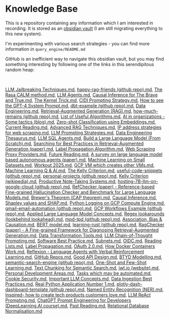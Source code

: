 # Knowledge Base

This is a repository containing any information which I am interested in recording. It is stored as an [obsidian vault](https://obsidian.md/) (I am still migrating everything to this new system). 

I'm experimenting with various search strategies - you can find more information in `query_engine/README.md`

GitHub is an inefficient way to navigate this obsidian vault, but you may find something interesting by following one of the links in this serendipitous random heap:

<br>

[LLM Jailbreaking Techniques.md](./obsidian-vault/4%20-%20Maps%20of%20Content/LLM%20Jailbreaking%20Techniques.md), [happy-rag-friends (github repo).md](./obsidian-vault/2%20-%20Full%20Notes/happy-rag-friends%20(github%20repo).md), [The Rasa CALM method.md](./obsidian-vault/2%20-%20Full%20Notes/The%20Rasa%20CALM%20method.md), [LLM Agents.md](./obsidian-vault/2%20-%20Full%20Notes/LLM%20Agents.md), [Causal Inference for The Brave and True.md](./obsidian-vault/3%20-%20Source%20Material/Causal%20Inference%20for%20The%20Brave%20and%20True.md), [The Kernel Trick.md](./obsidian-vault/2%20-%20Full%20Notes/The%20Kernel%20Trick.md), [CIDI Prompting Strategy.md](./obsidian-vault/2%20-%20Full%20Notes/CIDI%20Prompting%20Strategy.md), [How to see the GPT-4 System Prompt.md](./obsidian-vault/2%20-%20Full%20Notes/How%20to%20see%20the%20GPT-4%20System%20Prompt.md), [dbt-example (github repo).md](./obsidian-vault/2%20-%20Full%20Notes/dbt-example%20(github%20repo).md), [Data Engineering.md](./obsidian-vault/4%20-%20Maps%20of%20Content/Data%20Engineering.md), [Retrieval-Augmented Generation (RAG).md](./obsidian-vault/2%20-%20Full%20Notes/Retrieval-Augmented%20Generation%20(RAG).md), [how-much-remains (github repo).md](./obsidian-vault/2%20-%20Full%20Notes/how-much-remains%20(github%20repo).md), [List of Useful Algorithms.md](./obsidian-vault/4%20-%20Maps%20of%20Content/List%20of%20Useful%20Algorithms.md), [AI in organizations - Some tactics (blog).md](./obsidian-vault/3%20-%20Source%20Material/AI%20in%20organizations%20-%20Some%20tactics%20(blog).md), [Zero-shot Classification using Embeddings.md](./obsidian-vault/2%20-%20Full%20Notes/Zero-shot%20Classification%20using%20Embeddings.md), [Current Reading.md](./obsidian-vault/4%20-%20Maps%20of%20Content/Current%20Reading.md), [Advanced RAG Techniques.md](./obsidian-vault/4%20-%20Maps%20of%20Content/Advanced%20RAG%20Techniques.md), [IP address strategies for web scraping.md](./obsidian-vault/2%20-%20Full%20Notes/IP%20address%20strategies%20for%20web%20scraping.md), [LLM Prompting Strategies.md](./obsidian-vault/3%20-%20Source%20Material/LLM%20Prompting%20Strategies.md), [Data Engineering Thesaurus.md](./obsidian-vault/4%20-%20Maps%20of%20Content/Data%20Engineering%20Thesaurus.md), [LLM SQL Agents.md](./obsidian-vault/2%20-%20Full%20Notes/LLM%20SQL%20Agents.md), [Build a Large Language Model (From Scratch).md](./obsidian-vault/3%20-%20Source%20Material/Build%20a%20Large%20Language%20Model%20(From%20Scratch).md), [Searching for Best Practices in Retrieval-Augmented Generation (paper).md](./obsidian-vault/3%20-%20Source%20Material/Searching%20for%20Best%20Practices%20in%20Retrieval-Augmented%20Generation%20(paper).md), [Label Propagation Algorithm.md](./obsidian-vault/2%20-%20Full%20Notes/Label%20Propagation%20Algorithm.md), [Web Scraping Proxy Providers.md](./obsidian-vault/2%20-%20Full%20Notes/Web%20Scraping%20Proxy%20Providers.md), [Future Reading.md](./obsidian-vault/2%20-%20Full%20Notes/Future%20Reading.md), [A survey on large language model based autonomous agents (paper).md](./obsidian-vault/3%20-%20Source%20Material/A%20survey%20on%20large%20language%20model%20based%20autonomous%20agents%20(paper).md), [Machine Learning on Small Datasets.md](./obsidian-vault/4%20-%20Maps%20of%20Content/Machine%20Learning%20on%20Small%20Datasets.md), [Workout 2025.md](./obsidian-vault/2%20-%20Full%20Notes/Workout%202025.md), [GCP VM which creates other VMs.md](./obsidian-vault/2%20-%20Full%20Notes/GCP%20VM%20which%20creates%20other%20VMs.md), [Machine Learning Q & AI.md](./obsidian-vault/3%20-%20Source%20Material/Machine%20Learning%20Q%20&%20AI.md), [The Kelly Criterion.md](./obsidian-vault/2%20-%20Full%20Notes/The%20Kelly%20Criterion.md), [useful-code-snippets (github repo).md](./obsidian-vault/2%20-%20Full%20Notes/useful-code-snippets%20(github%20repo).md), [personal-projects (github repo).md](./obsidian-vault/2%20-%20Full%20Notes/personal-projects%20(github%20repo).md), [Kelly Criterion (wikipedia).md](./obsidian-vault/3%20-%20Source%20Material/Kelly%20Criterion%20(wikipedia).md), [Productive Note-Taking Systems.md](./obsidian-vault/2%20-%20Full%20Notes/Productive%20Note-Taking%20Systems.md), [hosting-7B-llm-on-google-cloud (github repo).md](./obsidian-vault/2%20-%20Full%20Notes/hosting-7B-llm-on-google-cloud%20(github%20repo).md), [RefChecker (paper) - Reference-based Fine-grained Hallucination Checker and Benchmark for Large Language Models.md](./obsidian-vault/2%20-%20Full%20Notes/RefChecker%20(paper)%20-%20Reference-based%20Fine-grained%20Hallucination%20Checker%20and%20Benchmark%20for%20Large%20Language%20Models.md), [Brewer's Theorem (CAP theorem).md](./obsidian-vault/2%20-%20Full%20Notes/Brewer's%20Theorem%20(CAP%20theorem).md), [Causal Inference.md](./obsidian-vault/4%20-%20Maps%20of%20Content/Causal%20Inference.md), [Shapley values and SHAP.md](./obsidian-vault/2%20-%20Full%20Notes/Shapley%20values%20and%20SHAP.md), [Python Logging on GCP Compute Engine.md](./obsidian-vault/2%20-%20Full%20Notes/Python%20Logging%20on%20GCP%20Compute%20Engine.md), [gmail-email-automation (github repo).md](./obsidian-vault/2%20-%20Full%20Notes/gmail-email-automation%20(github%20repo).md), [GCP Workflows Example (github repo).md](./obsidian-vault/2%20-%20Full%20Notes/GCP%20Workflows%20Example%20(github%20repo).md), [Applied Large Language Model Concepts.md](./obsidian-vault/4%20-%20Maps%20of%20Content/Applied%20Large%20Language%20Model%20Concepts.md), [Regex lookarounds (lookbehind lookahead).md](./obsidian-vault/2%20-%20Full%20Notes/Regex%20lookarounds%20(lookbehind%20lookahead).md), [mpd-tpd (github repo).md](./obsidian-vault/2%20-%20Full%20Notes/mpd-tpd%20(github%20repo).md), [Association, Bias & Causation.md](./obsidian-vault/2%20-%20Full%20Notes/Association,%20Bias%20&%20Causation.md), [BERT model.md](./obsidian-vault/2%20-%20Full%20Notes/BERT%20model.md), [learning-rust (github repo).md](./obsidian-vault/2%20-%20Full%20Notes/learning-rust%20(github%20repo).md), [RagChecker (paper) - A Fine-grained Framework for Diagnosing Retrieval-Augmented Generation.md](./obsidian-vault/2%20-%20Full%20Notes/RagChecker%20(paper)%20-%20A%20Fine-grained%20Framework%20for%20Diagnosing%20Retrieval-Augmented%20Generation.md), [Data Transformation Tools.md](./obsidian-vault/2%20-%20Full%20Notes/Data%20Transformation%20Tools.md), [LLM Chain-of-Thought Prompting.md](./obsidian-vault/2%20-%20Full%20Notes/LLM%20Chain-of-Thought%20Prompting.md), [Software Best Practice.md](./obsidian-vault/4%20-%20Maps%20of%20Content/Software%20Best%20Practice.md), [Subnets.md](./obsidian-vault/2%20-%20Full%20Notes/Subnets.md), [OIDC.md](./obsidian-vault/2%20-%20Full%20Notes/OIDC.md), [Reading Lists.md](./obsidian-vault/4%20-%20Maps%20of%20Content/Reading%20Lists.md), [Label Propagation.md](./obsidian-vault/2%20-%20Full%20Notes/Label%20Propagation.md), [OAuth 2.0.md](./obsidian-vault/2%20-%20Full%20Notes/OAuth%202.0.md), [How Docker Containers Work.md](./obsidian-vault/2%20-%20Full%20Notes/How%20Docker%20Containers%20Work.md), [Reflexion - Language Agents with Verbal Reinforcement Learning.md](./obsidian-vault/2%20-%20Full%20Notes/Reflexion%20-%20Language%20Agents%20with%20Verbal%20Reinforcement%20Learning.md), [GitHub Repos.md](./obsidian-vault/4%20-%20Maps%20of%20Content/GitHub%20Repos.md), [Good API Design.md](./obsidian-vault/2%20-%20Full%20Notes/Good%20API%20Design.md), [BTYD Modelling.md](./obsidian-vault/2%20-%20Full%20Notes/BTYD%20Modelling.md), [semantic-search-engine (github repo).md](./obsidian-vault/2%20-%20Full%20Notes/semantic-search-engine%20(github%20repo).md), [One-Shot and Few-Shot Learning.md](./obsidian-vault/2%20-%20Full%20Notes/One-Shot%20and%20Few-Shot%20Learning.md), [Text Chunking for Semantic Search.md](./obsidian-vault/2%20-%20Full%20Notes/Text%20Chunking%20for%20Semantic%20Search.md), [jwt.io (website).md](./obsidian-vault/3%20-%20Source%20Material/jwt.io%20(website).md), [Personal Development Areas.md](./obsidian-vault/4%20-%20Maps%20of%20Content/Personal%20Development%20Areas.md), [Tasks which may be automated.md](./obsidian-vault/4%20-%20Maps%20of%20Content/Tasks%20which%20may%20be%20automated.md), [Cookie Security.md](./obsidian-vault/2%20-%20Full%20Notes/Cookie%20Security.md), [Important LLM Concepts.md](./obsidian-vault/4%20-%20Maps%20of%20Content/Important%20LLM%20Concepts.md), [Data Ingestion Best Practices.md](./obsidian-vault/2%20-%20Full%20Notes/Data%20Ingestion%20Best%20Practices.md), [Real Python Application Number 1.md](./obsidian-vault/2%20-%20Full%20Notes/Real%20Python%20Application%20Number%201.md), [plotly-dash-dashboard-template (github repo).md](./obsidian-vault/2%20-%20Full%20Notes/plotly-dash-dashboard-template%20(github%20repo).md), [Named Entity Recognition (NER).md](./obsidian-vault/2%20-%20Full%20Notes/Named%20Entity%20Recognition%20(NER).md), [Inspired- how to create tech products customers love.md](./obsidian-vault/3%20-%20Source%20Material/Inspired-%20how%20to%20create%20tech%20products%20customers%20love.md), [LLM ReAct Prompting.md](./obsidian-vault/2%20-%20Full%20Notes/LLM%20ReAct%20Prompting.md), [ChatGPT Prompt Engineering for Developers (DeepLearning.AI course).md](./obsidian-vault/2%20-%20Full%20Notes/ChatGPT%20Prompt%20Engineering%20for%20Developers%20(DeepLearning.AI%20course).md), [Past Reading.md](./obsidian-vault/2%20-%20Full%20Notes/Past%20Reading.md), [Relational Database Normalisation.md](./obsidian-vault/2%20-%20Full%20Notes/Relational%20Database%20Normalisation.md)
